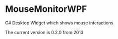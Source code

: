 # MouseMonitorWPF
C# Desktop Widget which shows mouse interactions

The current version is 0.2.0 from 2013
